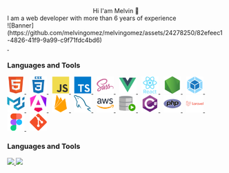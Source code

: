 <div align="center">
        Hi I'am Melvin 👋
    </div>
    <div>
        I am a web developer with more than 6 years of experience
    </div>
        ![Banner](https://github.com/melvingomez/melvingomez/assets/24278250/82efeec1-4826-41f9-9a99-c9f71fdc4bd6)
    <div>
        <a target="_blank" rel="noopener noreferrer" href="https://github.com/melvingomez/melvingomez/assets/24278250/82efeec1-4826-41f9-9a99-c9f71fdc4bd6">
                <img src="https://github.com/melvingomez/melvingomez/assets/24278250/82efeec1-4826-41f9-9a99-c9f71fdc4bd6" alt="">
        </a>&nbsp;
    </div>
    <div class="markdown-heading" dir="auto">
        <h3 class="heading-element" dir="auto">Languages and Tools</h3>
    </div>
    <div>
        <div dir="auto">
            <a target="_blank" rel="noopener noreferrer" href="https://github.com/devicons/devicon/blob/master/icons/html5/html5-original.svg">
                <img src="https://github.com/devicons/devicon/raw/master/icons/html5/html5-original.svg" title="HTML5" alt="HTML" width="40" height="40" style="max-width: 100%;">
            </a>&nbsp;
            <a target="_blank" rel="noopener noreferrer" href="https://github.com/devicons/devicon/blob/master/icons/css3/css3-plain-wordmark.svg">
                <img src="https://github.com/devicons/devicon/raw/master/icons/css3/css3-plain-wordmark.svg" title="CSS3" alt="CSS" width="40" height="40" style="max-width: 100%;">
            </a>&nbsp;
            <a target="_blank" rel="noopener noreferrer" href="https://github.com/devicons/devicon/blob/master/icons/javascript/javascript-original.svg">
                <img src="https://github.com/devicons/devicon/raw/master/icons/javascript/javascript-original.svg" title="JavaScript" alt="JavaScript" width="40" height="40" style="max-width: 100%;">
            </a>&nbsp;
            <a target="_blank" rel="noopener noreferrer" href="https://github.com/devicons/devicon/blob/master/icons/typescript/typescript-original.svg">
                <img src="https://github.com/devicons/devicon/raw/master/icons/typescript/typescript-original.svg" title="Typescript" alt="Typescript" width="40" height="40" style="max-width: 100%;">
            </a>&nbsp;
            <a target="_blank" rel="noopener noreferrer" href="https://github.com/devicons/devicon/blob/master/icons/sass/sass-original.svg">
                <img src="https://github.com/devicons/devicon/raw/master/icons/sass/sass-original.svg" title="SASS" alt="SASS" width="40" height="40" style="max-width: 100%;">
            </a>&nbsp;
            <a target="_blank" rel="noopener noreferrer" href="https://github.com/devicons/devicon/blob/master/icons/vuejs/vuejs-original.svg">
                <img src="https://github.com/devicons/devicon/raw/master/icons/vuejs/vuejs-original.svg" title="Vuejs" alt="Vuejs" width="40" height="40" style="max-width: 100%;">
            </a>&nbsp;
            <a target="_blank" rel="noopener noreferrer" href="https://github.com/devicons/devicon/blob/master/icons/react/react-original-wordmark.svg">
                <img src="https://github.com/devicons/devicon/raw/master/icons/react/react-original-wordmark.svg" title="React" alt="React" width="40" height="40" style="max-width: 100%;">
            </a>&nbsp;
            <a target="_blank" rel="noopener noreferrer" href="https://github.com/devicons/devicon/blob/master/icons/nodejs/nodejs-original.svg">
                <img src="https://github.com/devicons/devicon/raw/master/icons/nodejs/nodejs-original.svg" title="NodeJS" alt="NodeJS" width="40" height="40" style="max-width: 100%;">
            </a>&nbsp;
            <a target="_blank" rel="noopener noreferrer" href="https://github.com/devicons/devicon/blob/master/icons/webpack/webpack-original.svg">
                <img src="https://github.com/devicons/devicon/raw/master/icons/webpack/webpack-original.svg" title="Webpack" alt="Webpack" width="40" height="40" style="max-width: 100%;">
            </a>&nbsp;
            <a target="_blank" rel="noopener noreferrer" href="https://github.com/devicons/devicon/blob/master/icons/materialui/materialui-original.svg">
                <img src="https://github.com/devicons/devicon/raw/master/icons/materialui/materialui-original.svg" title="Material UI" alt="Material UI" width="40" height="40" style="max-width: 100%;">
            </a>&nbsp;
            <a target="_blank" rel="noopener noreferrer" href="https://github.com/devicons/devicon/blob/master/icons/angular/angular-original.svg">
                <img src="https://github.com/devicons/devicon/blob/master/icons/angular/angular-original.svg" title="Angular" alt="Angular" width="40" height="40" style="max-width: 100%;">
            </a>&nbsp;
            <a target="_blank" rel="noopener noreferrer" href="https://github.com/devicons/devicon/blob/master/icons/firebase/firebase-plain.svg">
                <img src="https://github.com/devicons/devicon/raw/master/icons/firebase/firebase-plain.svg" title="Firebase" alt="Firebase" width="40" height="40" style="max-width: 100%;">
            </a>&nbsp;
            <a target="_blank" rel="noopener noreferrer" href="https://github.com/devicons/devicon/blob/master/icons/mysql/mysql-original.svg">
                <img src="https://github.com/devicons/devicon/raw/master/icons/mysql/mysql-original.svg" title="MySQL" alt="MySQL" width="40" height="40" style="max-width: 100%;">
            </a>&nbsp;
            <a target="_blank" rel="noopener noreferrer" href="https://github.com/devicons/devicon/blob/master/icons/amazonwebservices/amazonwebservices-original.svg">
                <img src="https://github.com/devicons/devicon/blob/master/icons/amazonwebservices/amazonwebservices-original-wordmark.svg" title="AWS" alt="AWS" width="40" height="40" style="max-width: 100%;">
            </a>&nbsp;
            <a target="_blank" rel="noopener noreferrer" href="https://github.com/devicons/devicon/blob/master/icons/sqldeveloper/sqldeveloper-original.svg">
                <img src="https://github.com/devicons/devicon/blob/master/icons/sqldeveloper/sqldeveloper-original.svg" title="SQL" alt="SQL " width="40" height="40" style="max-width: 100%;">
            </a>&nbsp;
            <a target="_blank" rel="noopener noreferrer" href="https://github.com/devicons/devicon/blob/master/icons/csharp/csharp-original.svg">
                <img src="https://github.com/devicons/devicon/blob/master/icons/csharp/csharp-original.svg" title="Csharp" alt="Csharp " width="40" height="40" style="max-width: 100%;">
            </a>&nbsp;
            <a target="_blank" rel="noopener noreferrer" href="https://github.com/devicons/devicon/blob/master/icons/php/php-original.svg">
                <img src="https://github.com/devicons/devicon/blob/master/icons/php/php-original.svg" title="PHP" alt="PHP" width="40" height="40" style="max-width: 100%;">
            </a>&nbsp;
            <a target="_blank" rel="noopener noreferrer" href="https://github.com/devicons/devicon/blob/master/icons/laravel/laravel-original-wordmark.svg">
                <img src="https://github.com/devicons/devicon/blob/master/icons/laravel/laravel-original-wordmark.svg" title="Laravel" alt="Laravel" width="40" height="40" style="max-width: 100%;">
            </a>&nbsp;
            <a target="_blank" rel="noopener noreferrer" href="https://github.com/devicons/devicon/blob/master/icons/figma/figma-original.svg">
                <img src="https://github.com/devicons/devicon/blob/master/icons/figma/figma-original.svg" title="Laravel" alt="Laravel" width="40" height="40" style="max-width: 100%;">
            </a>&nbsp;
            <a target="_blank" rel="noopener noreferrer" href="https://github.com/devicons/devicon/blob/master/icons/git/git-original.svg">
                <img src="https://github.com/devicons/devicon/raw/master/icons/git/git-original.svg" title="Git" alt="Git" width="40" height="40" style="max-width: 100%;"></a>
          </div>
    </div>
    <div class="markdown-heading" dir="auto">
        <h3 class="heading-element" dir="auto">Languages and Tools</h3>
    </div>
    <p dir="auto">

<a href="https://github.com/melvingomez">
  <img height="180em" src="https://github-readme-stats-eight-theta.vercel.app/api?username=melvingomez&show_icons=true&theme=algolia&include_all_commits=true&count_private=true"/>
  <img height="180em" src="https://github-readme-stats-eight-theta.vercel.app/api/top-langs/?username=melvingomez&layout=compact&langs_count=8&theme=algolia"/>
</a>
    </p>

<!--
**melvingomez/melvingomez** is a ✨ _special_ ✨ repository because its `README.md` (this file) appears on your GitHub profile.

Here are some ideas to get you started:

- 🔭 I’m currently working on ...
- 🌱 I’m currently learning ...
- 👯 I’m looking to collaborate on ...
- 🤔 I’m looking for help with ...
- 💬 Ask me about ...
- 📫 How to reach me: ...
- 😄 Pronouns: ...
- ⚡ Fun fact: ...
-->
